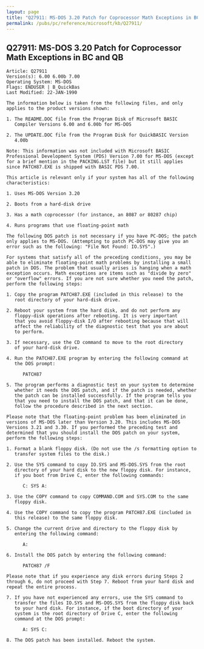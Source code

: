 ```yaml
---
layout: page
title: "Q27911: MS-DOS 3.20 Patch for Coprocessor Math Exceptions in BC and QB"
permalink: /pubs/pc/reference/microsoft/kb/Q27911/
---
```


## Q27911: MS-DOS 3.20 Patch for Coprocessor Math Exceptions in BC and QB

	Article: Q27911
	Version(s): 6.00 6.00b 7.00
	Operating System: MS-DOS
	Flags: ENDUSER | B_QuickBas
	Last Modified: 22-JAN-1990
	
	The information below is taken from the following files, and only
	applies to the product versions shown:
	
	1. The README.DOC file from the Program Disk of Microsoft BASIC
	   Compiler Versions 6.00 and 6.00b for MS-DOS
	
	2. The UPDATE.DOC file from the Program Disk for QuickBASIC Version
	   4.00b
	
	Note: This information was not included with Microsoft BASIC
	Professional Development System (PDS) Version 7.00 for MS-DOS (except
	for a brief mention in the PACKING.LST file) but it still applies
	since PATCH87.EXE is shipped with BASIC PDS 7.00.
	
	This article is relevant only if your system has all of the following
	characteristics:
	
	1. Uses MS-DOS Version 3.20
	
	2. Boots from a hard-disk drive
	
	3. Has a math coprocessor (for instance, an 8087 or 80287 chip)
	
	4. Runs programs that use floating-point math
	
	The following DOS patch is not necessary if you have PC-DOS; the patch
	only applies to MS-DOS. (Attempting to patch PC-DOS may give you an
	error such as the following: "File Not Found: IO.SYS".)
	
	For systems that satisfy all of the preceding conditions, you may be
	able to eliminate floating-point math problems by installing a small
	patch in DOS. The problem that usually arises is hanging when a math
	exception occurs. Math exceptions are items such as "divide by zero"
	or "overflow" errors. If you are not sure whether you need the patch,
	perform the following steps:
	
	1. Copy the program PATCH87.EXE (included in this release) to the
	   root directory of your hard-disk drive.
	
	2. Reboot your system from the hard disk, and do not perform any
	   floppy-disk operations after rebooting. It is very important
	   that you avoid floppy-disk I/O after rebooting because that will
	   affect the reliability of the diagnostic test that you are about
	   to perform.
	
	3. If necessary, use the CD command to move to the root directory
	   of your hard-disk drive.
	
	4. Run the PATCH87.EXE program by entering the following command at
	   the DOS prompt:
	
	      PATCH87
	
	5. The program performs a diagnostic test on your system to determine
	   whether it needs the DOS patch, and if the patch is needed, whether
	   the patch can be installed successfully. If the program tells you
	   that you need to install the DOS patch, and that it can be done,
	   follow the procedure described in the next section.
	
	Please note that the floating-point problem has been eliminated in
	versions of MS-DOS later than Version 3.20. This includes MS-DOS
	Versions 3.21 and 3.30. If you performed the preceding test and
	determined that you should install the DOS patch on your system,
	perform the following steps:
	
	1. Format a blank floppy disk. (Do not use the /s formatting option to
	   transfer system files to the disk.)
	
	2. Use the SYS command to copy IO.SYS and MS-DOS.SYS from the root
	   directory of your hard disk to the new floppy disk. For instance,
	   if you boot from Drive C, enter the following commands:
	
	      C: SYS A:
	
	3. Use the COPY command to copy COMMAND.COM and SYS.COM to the same
	   floppy disk.
	
	4. Use the COPY command to copy the program PATCH87.EXE (included in
	   this release) to the same floppy disk.
	
	5. Change the current drive and directory to the floppy disk by
	   entering the following command:
	
	      A:
	
	6. Install the DOS patch by entering the following command:
	
	      PATCH87 /F
	
	Please note that if you experience any disk errors during Steps 2
	through 6, do not proceed with Step 7. Reboot from your hard disk and
	repeat the entire process.
	
	7. If you have not experienced any errors, use the SYS command to
	   transfer the files IO.SYS and MS-DOS.SYS from the floppy disk back
	   to your hard disk. For instance, if the boot directory of your
	   system is the root directory of Drive C, enter the following
	   command at the DOS prompt:
	
	      A: SYS C:
	
	8. The DOS patch has been installed. Reboot the system.
